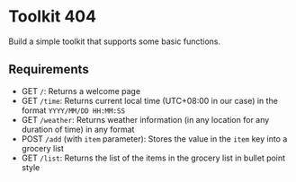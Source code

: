 # Toolkit 404

Build a simple toolkit that supports some basic functions.

## Requirements

- GET `/`: Returns a welcome page
- GET `/time`: Returns current local time (UTC+08:00 in our case) in the format `YYYY/MM/DD HH:MM:SS`
- GET `/weather`: Returns weather information (in any location for any duration of time) in any format
- POST `/add` (with `item` parameter): Stores the value in the `item` key into a grocery list
- GET `/list`: Returns the list of the items in the grocery list in bullet point style
